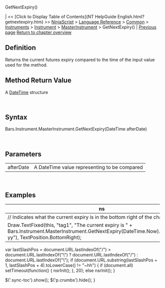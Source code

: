 ﻿










 


GetNextExpiry()







| &lt;&lt; [Click to Display Table of Contents](NT HelpGuide English.html?getnextexpiry.htm) &gt;&gt;
 [NinjaScript](ninjascript.htm) &gt; [Language Reference](language_reference_wip.htm) &gt; [Common](common.htm) &gt; [Instruments](instruments_ninjascript.htm) &gt; [Instrument](instrument.htm) &gt; [MasterInstrument](masterinstrument.htm) &gt;
GetNextExpiry() | [Previous page](masterinstrument_name.htm)
[Return to chapter overview](masterinstrument.htm)










Definition
----------


Returns the current futures expiry compared to the time of the input value used for the method.



Method Return Value
-------------------


A [DateTime](http://msdn2.microsoft.com/en-us/library/system.datetime.aspx) structure


 


Syntax
------


Bars.Instrument.MasterInstrument.GetNextExpiry(DateTime afterDate)


 


Parameters
----------




|  |  |
| --- | --- |
| afterDate | A DateTime value representing to be compared |



 


Examples
--------




| ns |
| --- |
| // Indicates what the current expiry is in the bottom right of the chart
Draw.TextFixed(this, "tag1", "The current expiry is " + Bars.Instrument.MasterInstrument.GetNextExpiry(DateTime.Now).ToString("MM-yy"), TextPosition.BottomRight); |






 
 var lastSlashPos = document.URL.lastIndexOf("/") &gt; document.URL.lastIndexOf("\\") ? document.URL.lastIndexOf("/") : document.URL.lastIndexOf("\\");
 if (document.URL.substring(lastSlashPos + 1, lastSlashPos + 4).toLowerCase() != "~hh") {
 if (document.all) setTimeout(function() {
 nsrInit();
 }, 20);
 else nsrInit();
 }
 
 
 $('.sync-toc').show();
 $('p.crumbs').hide();
 }
 
 
 



